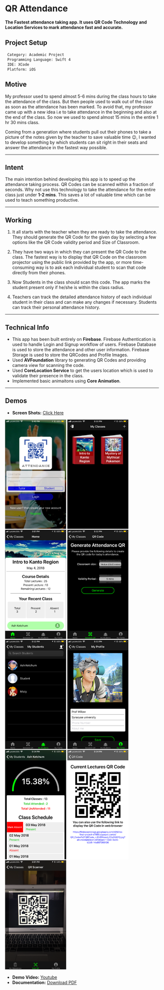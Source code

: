 # QR Attendance
**The Fastest attendance taking app. It uses QR Code Technology and Location Services to mark attendance fast
and accurate.**


## Project Setup
```
 Category: Academic Project
 Programming Language: Swift 4
 IDE: XCode
 Platform: iOS
 ```
 

## Motive
   My professor used to spend almost 5-6 mins during the class hours to take the attendance of the class. 
But then people used to walk out of the class as soon as the attendance has been marked. To avoid that,
my professor came up with a new idea i.e to take attendance in the beginning and also at the end of the class. 
So now we used to spend almost 15 mins in the entire 1 hr 30 mins class.
 
Coming from a generation where students pull out their phones to take a picture of the notes given by 
the teacher to save valuable time :wink:, I wanted to develop something by which students can sit right
in their seats and answer the attendance in the fastest way possible.

---

## Intent
   The main intention behind developing this app is to speed up the attendance taking process. 
   QR Codes can be scanned within a fraction of seconds. Why not use this technology to take the attendance
   for the entire class just under **1-2 mins**. This saves a lot of valuable time which can be used to 
   teach something productive.
   
---
   
## Working
   1. It all starts with the teacher when they are ready to take the attendance. They should generate the 
   QR Code for the given day by selecting a few options like the QR Code validity period and Size of Classroom. 
   
   2. They have two ways in which they can present the QR Code to the class. The fastest way is to display 
   that QR Code on the classroom projector using the public link provided by the app, or more time-consuming 
   way is to ask each individual student to scan that code directly from their phones.
   
   2. Now Students in the class should scan this code. The app marks the student present only if he/she is 
   within the class radius.
   
   3. Teachers can track the detailed attendance history of each individual student in their class and can
   make any changes if necessary. Students can track their personal attendance history.
   
---
   
## Technical Info
   * This app has been built entirely on **Firebase**. Firebase Authentication is used to handle Login and 
   Signup workflow of users. Firebase Database is used to store the attendance and other user information. 
   Firebase Storage is used to store the QRCodes and Profile Images.
   * Used **AVFoundation** library to generating QR Codes and providing camera view for scanning the code.
   * Used **CoreLocation Service** to get the users location which is used to validate their presence in the class.
   * Implemented basic animaitons using **Core Animation**.
   
---- 
   
## Demos
   * **Screen Shots:** [Click Here](https://github.com/ramsricharan/QR-Attendance/tree/master/Screen%20shot)
   <p float="left">
    <img src="Screen%20shot/IMG_3994.png" width="200">
    <img src="Screen%20shot/IMG_3998.png" width="200">
    <img src="Screen%20shot/IMG_4002.png" width="200">
    <img src="Screen%20shot/IMG_4004.png" width="200">
    <img src="Screen%20shot/IMG_4005.png" width="200">
    <img src="Screen%20shot/IMG_4007.png" width="200">
    <img src="Screen%20shot/IMG_4011.png" width="200">
    <img src="Screen%20shot/IMG_4012.png" width="200">  
    <img src="Screen%20shot/IMG_4019.png" width="200">
  </p>
   
   
   
   * **Demo Video:** [Youtube](https://www.youtube.com/watch?v=ttO0YJeC_aI&feature=youtu.be)
   * **Documentation:** [Download PDF](https://drive.google.com/open?id=1ceZpQ5zsIT0cVKSUYMflW-XmKAVDRHYX)
   
   
